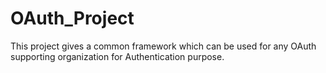 # OAuth_Project
This project gives a common framework which can be used for any OAuth supporting organization for Authentication purpose.
